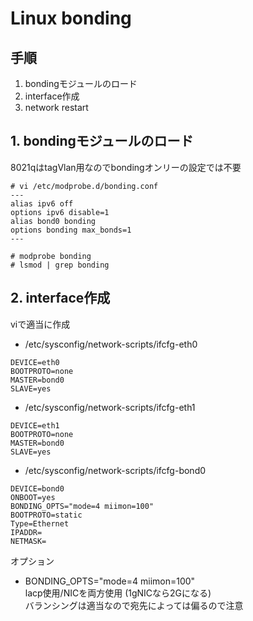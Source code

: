 # Linux bonding

## 手順
1. bondingモジュールのロード
2. interface作成
3. network restart

## 1. bondingモジュールのロード
8021qはtagVlan用なのでbondingオンリーの設定では不要

```
# vi /etc/modprobe.d/bonding.conf
---
alias ipv6 off
options ipv6 disable=1
alias bond0 bonding
options bonding max_bonds=1
---

# modprobe bonding
# lsmod | grep bonding
```

## 2. interface作成
viで適当に作成

- /etc/sysconfig/network-scripts/ifcfg-eth0

```
DEVICE=eth0
BOOTPROTO=none
MASTER=bond0
SLAVE=yes
```

- /etc/sysconfig/network-scripts/ifcfg-eth1

```
DEVICE=eth1
BOOTPROTO=none
MASTER=bond0
SLAVE=yes
```

- /etc/sysconfig/network-scripts/ifcfg-bond0

```
DEVICE=bond0
ONBOOT=yes
BONDING_OPTS="mode=4 miimon=100"
BOOTPROTO=static
Type=Ethernet
IPADDR=
NETMASK=
```

オプション  
- BONDING_OPTS="mode=4 miimon=100"  
lacp使用/NICを両方使用 (1gNICなら2Gになる)  
バランシングは適当なので宛先によっては偏るので注意
